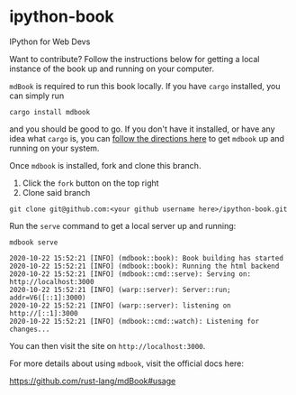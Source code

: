 # ipython-book
IPython for Web Devs

Want to contribute? Follow the instructions below for getting a local instance of the book up and running on your computer.

`mdBook` is required to run this book locally. If you have `cargo` installed, you can simply run

```
cargo install mdbook
```

and you should be good to go. If you don't have it installed, or have any idea what `cargo` is, you can [follow the directions here](https://github.com/rust-lang/mdBook#installation) to get `mdbook` up and running on your system.

Once `mdbook` is installed, fork and clone this branch.

1. Click the `fork` button on the top right
2. Clone said branch

```
git clone git@github.com:<your github username here>/ipython-book.git
```

Run the `serve` command to get a local server up and running:

```
mdbook serve

2020-10-22 15:52:21 [INFO] (mdbook::book): Book building has started
2020-10-22 15:52:21 [INFO] (mdbook::book): Running the html backend
2020-10-22 15:52:21 [INFO] (mdbook::cmd::serve): Serving on: http://localhost:3000
2020-10-22 15:52:21 [INFO] (warp::server): Server::run; addr=V6([::1]:3000)
2020-10-22 15:52:21 [INFO] (warp::server): listening on http://[::1]:3000
2020-10-22 15:52:21 [INFO] (mdbook::cmd::watch): Listening for changes...
```

You can then visit the site on `http://localhost:3000`.

For more details about using `mdbook`, visit the official docs here:

https://github.com/rust-lang/mdBook#usage
